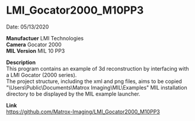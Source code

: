 # LMI_Gocator2000_M10PP3

Date: 05/13/2020

**Manufactuer** LMI Technologies  
**Camera** Gocator 2000  
**MIL Version** MIL 10 PP3  

**Description**  
This program contains an example of 3d reconstruction by interfacing with a LMI Gocator (2000 series).  
The project structure, including the xml and png files, aims to be copied "\Users\Public\Documents\Matrox Imaging\MIL\Examples" MIL installation directory to be displayed by the MIL example launcher.

**Link**  
https://github.com/Matrox-Imaging/LMI_Gocator2000_M10PP3
